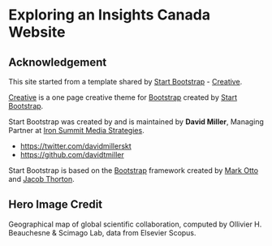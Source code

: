 # Exploring an Insights Canada Website


## Acknowledgement

This site started from a template shared by [Start Bootstrap](http://startbootstrap.com/) - [Creative](http://startbootstrap.com/template-overviews/creative/).

[Creative](http://startbootstrap.com/template-overviews/creative/) is a one page creative theme for [Bootstrap](http://getbootstrap.com/) created by [Start Bootstrap](http://startbootstrap.com/).

Start Bootstrap was created by and is maintained by **David Miller**, Managing Partner at [Iron Summit Media Strategies](http://www.ironsummitmedia.com/).

* https://twitter.com/davidmillerskt
* https://github.com/davidtmiller

Start Bootstrap is based on the [Bootstrap](http://getbootstrap.com/) framework created by [Mark Otto](https://twitter.com/mdo) and [Jacob Thorton](https://twitter.com/fat).

## Hero Image Credit

Geographical map of global scientific collaboration, computed by Ollivier H. Beauchesne & Scimago Lab, data from Elsevier Scopus.


